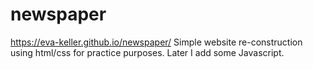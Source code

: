 # newspaper

https://eva-keller.github.io/newspaper/
Simple website re-construction using html/css for practice purposes. 
 Later I add some Javascript.
